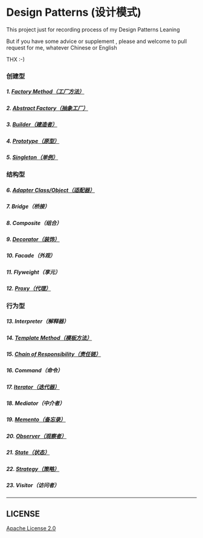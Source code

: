 # Design Patterns (设计模式)

This project just for recording process of my Design Patterns Leaning

But if you have some advice or supplement , please and welcome to pull request for me, whatever Chinese or English

THX :-)

### 创建型

##### 1. <a href="https://github.com/InnoFang/DesignPatterns/tree/master/src/io/innofang/factory_method">Factory Method（工厂方法）</a>

##### 2. <a href="https://github.com/InnoFang/DesignPatterns/tree/master/src/io/innofang/abstract_factory">Abstract Factory（抽象工厂）</a>

##### 3. <a href="https://github.com/InnoFang/DesignPatterns/tree/master/src/io/innofang/builder">Builder（建造者）</a>

##### 4. <a href="https://github.com/InnoFang/DesignPatterns/tree/master/src/io/innofang/prototype">Prototype（原型）</a>

##### 5. <a href="https://github.com/InnoFang/DesignPatterns/tree/master/src/io/innofang/singleton">Singleton（单例）</a>

### 结构型

##### 6.  <a href="https://github.com/InnoFang/DesignPatterns/tree/master/src/io/innofang/adapter">Adapter Class/Object（适配器）</a>

##### 7.  Bridge（桥接）

##### 8.  Composite（组合）

##### 9.  <a href="https://github.com/InnoFang/DesignPatterns/tree/master/src/io/innofang/decorator">Decorator（装饰）</a>

##### 10. Facade（外观）

##### 11. Flyweight（享元）

##### 12. <a href="https://github.com/InnoFang/DesignPatterns/tree/master/src/io/innofang/proxy">Proxy（代理）</a>

### 行为型

##### 13. Interpreter（解释器）

##### 14. <a href="https://github.com/InnoFang/DesignPatterns/tree/master/src/io/innofang/TemplateMethod">Template Method（模板方法）</a>

##### 15. <a href="https://github.com/InnoFang/DesignPatterns/tree/master/src/io/innofang/chain_of_responsibility">Chain of Responsibility（责任链）</a>

##### 16. Command（命令）

##### 17. <a href="https://github.com/InnoFang/DesignPatterns/tree/master/src/io/innofang/iterator">Iterator（迭代器）</a>

##### 18. Mediator（中介者）

##### 19. <a href="https://github.com/InnoFang/DesignPatterns/tree/master/src/io/innofang/memento">Memento（备忘录）</a>

##### 20. <a href="https://github.com/InnoFang/DesignPatterns/tree/master/src/io/innofang/observer">Observer（观察者）</a>

##### 21. <a href="https://github.com/InnoFang/DesignPatterns/tree/master/src/io/innofang/State">State（状态）</a>

##### 22. <a href="https://github.com/InnoFang/DesignPatterns/tree/master/src/io/innofang/Strategy">Strategy（策略）</a>

##### 23. Visitor（访问者）

-------------

## LICENSE

   [Apache License 2.0](https://github.com/InnoFang/DesignPatterns/blob/master/LICENSE)
